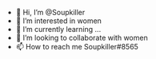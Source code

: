 - 👋 Hi, I’m @Soupkiller
- 👀 I’m interested in women
- 🌱 I’m currently learning ...
- 💞️ I’m looking to collaborate with women
- 📫 How to reach me Soupkiller#8565

<!---
Soupkiller/Soupkiller is a ✨ special ✨ repository because its `README.md` (this file) appears on your GitHub profile.
You can click the Preview link to take a look at your changes.
--->
